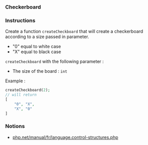 ### Checkerboard

### Instructions

Create a function `createCheckboard` that will create a checkerboard according to a size passed in parameter.

- "0" equal to white case
- "X" equal to black case

`createCheckboard` with the following parameter : 
- The size of the board : `int`

Example : 
```php
createCheckboard(2); 
// will return
[
    "0", "X",
    "X", "0"
]
```

### Notions

- [php.net/manual/fr/language.control-structures.php](https://www.php.net/manual/fr/language.control-structures.php)